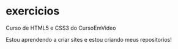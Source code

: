# exercicios
 Curso de HTML5 e CSS3 do CursoEmVideo

 Estou aprendendo a criar sites e estou criando meus repositorios!

 <a href="https://lucassimass.github.io/exercicios/Criação do primeiro site no curso (gabarito)/Site%20(gabarito)/android.html">
